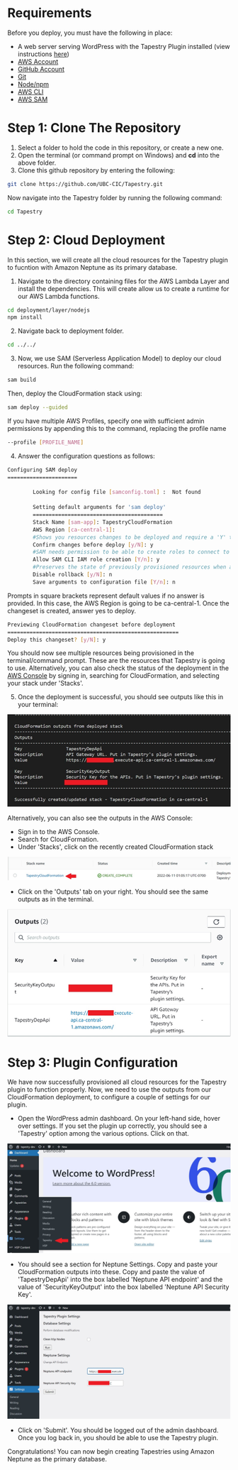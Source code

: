# Requirements

Before you deploy, you must have the following in place:

* A web server serving WordPress with the Tapestry Plugin installed (view instructions [here](https://github.com/UBC-CIC/tapestry-wp-graphDB#readme))
* [AWS Account](https://aws.amazon.com/account/)
* [GitHub Account](https://github.com/) 
* [Git](https://git-scm.com/book/en/v2/Getting-Started-Installing-Git)
* [Node/npm](https://nodejs.org/en/download/)
* [AWS CLI](https://aws.amazon.com/cli/) 
* [AWS SAM](https://docs.aws.amazon.com/serverless-application-model/latest/developerguide/serverless-sam-cli-install.html) 


# Step 1: Clone The Repository

1. Select a folder to hold the code in this repository, or create a new one.
2. Open the terminal (or command prompt on Windows) and **cd** into the above folder.
3. Clone this github repository by entering the following:
```bash
git clone https://github.com/UBC-CIC/Tapestry.git
```
Now navigate into the Tapestry folder by running the following command:
```bash
cd Tapestry
```

# Step 2: Cloud Deployment

In this section, we will create all the cloud resources for the Tapestry plugin to fucntion with Amazon Neptune as its primary database.

1. Navigate to the directory containing files for the AWS Lambda Layer and install the dependencies. This will create allow us to create a runtime for our AWS Lambda functions.
```bash
cd deployment/layer/nodejs
npm install
```

2. Navigate back to deployment folder.
```bash
cd ../../
```

3. Now, we use SAM (Serverless Application Model) to deploy our cloud resources. Run the following command:
```bash
sam build
```
Then, deploy the CloudFormation stack using:
```bash
sam deploy --guided
```
If you have multiple AWS Profiles, specify one with sufficient admin permissions by appending this to the command, replacing the profile name
```bash
--profile [PROFILE_NAME]
```

4. Answer the configuration questions as follows:
```bash
Configuring SAM deploy
======================

        Looking for config file [samconfig.toml] :  Not found

        Setting default arguments for 'sam deploy'
        =========================================
        Stack Name [sam-app]: TapestryCloudFormation
        AWS Region [ca-central-1]: 
        #Shows you resources changes to be deployed and require a 'Y' to initiate deploy
        Confirm changes before deploy [y/N]: y
        #SAM needs permission to be able to create roles to connect to the resources in your template
        Allow SAM CLI IAM role creation [Y/n]: y
        #Preserves the state of previously provisioned resources when an operation fails
        Disable rollback [y/N]: n
        Save arguments to configuration file [Y/n]: n
```
Prompts in square brackets represent default values if no answer is provided. In this case, the AWS Region is going to be ca-central-1.
Once the changeset is created, answer yes to deploy.
```bash
Previewing CloudFormation changeset before deployment
======================================================
Deploy this changeset? [y/N]: y
```
You should now see multiple resources being provisioned in the terminal/command prompt. These are the resources that Tapestry is going to use. Alternatively, you can also check the status of the deployment in the [AWS Console](https://aws.amazon.com/) by signing in, searching for CloudFormation, and selecting your stack under 'Stacks'.

5. Once the deployment is successful, you should see outputs like this in your terminal:

![Output Image](images/outputs.jpg "SAM Output")

Alternatively, you can also see the outputs in the AWS Console:
* Sign in to the AWS Console.
* Search for CloudFormation.
* Under 'Stacks', click on the recently created CloudFormation stack

![Created Stack](images/created_stack.jpg "Created Stack")

* Click on the 'Outputs' tab on your right. You should see the same outputs as in the terminal.

![Console Outputs](images/console_outputs.jpg "Console Outputs")

# Step 3: Plugin Configuration

We have now successfully provisioned all cloud resources for the Tapestry plugin to function properly. Now, we need to use the outputs from our CloudFormation deployment, to configure a couple of settings for our plugin.

* Open the WordPress admin dashboard. On your left-hand side, hover over settings. If you set the plugin up correctly, you should see a 'Tapestry' option among the various options. Click on that.

![Settings](images/settings.jpg "Settings")

* You should see a section for Neptune Settings. Copy and paste your CloudFormation outputs into these. Copy and paste the value of 'TapestryDepApi' into the box labelled 'Neptune API endpoint' and the value of 'SecurityKeyOutput' into the box labelled 'Neptune API Security Key'.

![Config](images/config.jpg "Config")

* Click on 'Submit'. You should be logged out of the admin dashboard. Once you log back in, you should be able to use the Tapestry plugin.

Congratulations! You can now begin creating Tapestries using Amazon Neptune as the primary database.
